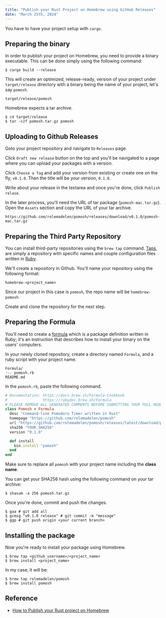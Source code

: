 ```yaml
---
title: "Publish your Rust Project on Homebrew using GitHub Releases"
date: "March 25th, 2024"
---
```


You have to have your project setup with `cargo`.

## Preparing the binary

In order to publish your project on Homebrew, you need to provide a binary executable. This can be done simply using the following command:

```shell
$ cargo build --release
```

This will create an optimized, release-ready, version of your project under `target/release` directory with a binary being the name of your project, let's say `pomosh`.

```shell
target/release/pomosh
```

Homebrew expects a tar archive.

```shell
$ cd target/release
$ tar -czf pomosh.tar.gz pomosh
```

## Uploading to Github Releases

Goto your project repository and navigate to `Releases` page. 

Click `Draft new release` button on the top and you'll be navigated to a page where you can upload your packages with a version.

Click `Choose a Tag` and add your version from existing or create one on the fly, `v0.1.0`. Then the title will be your version, `0.1.0`.

Write about your release in the textarea and once you're done, click `Publish relase`.

In the later process, you'll need the URL of tar package (`pomosh-mac.tar.gz`). Open the `Assets` section and copy the URL of your tar archive.

```text
https://github.com/rolemadelen/pomosh/releases/download/v0.1.0/pomosh-mac.tar.gz
```

## Preparing the Third Party Repository

You can install third-party repositories using the `brew tap` command. [Taps](https://github.com/rolemadelen/pomosh/releases/download/v0.1.0/pomosh-mac.tar.gz), are simply a repository with specific names and couple configuration files written in [Ruby](https://www.ruby-lang.org/en/).

We'll create a repository in Github. You'll name your repository using the following format:

```text
homebrew-<project_name>
```

Since our project in this case is `pomosh`, the repo name will be `homebrew-pomosh`.

Create and clone the repository for the next step.

## Preparing the Formula

You'll need to create a [formula](https://docs.brew.sh/Formula-Cookbook) which is a package definition written in Ruby; it's an instruction that describes how to install your binary on the users' computers.

In your newly cloned repository, create a directory named `Formula`, and a ruby script with your project name.

```text
Formula/
⌎-- pomosh.rb
README.md
```

In the `pomosh.rb`, paste the following command.

```rb
# Documentation: https://docs.brew.sh/Formula-Cookbook
#                https://rubydoc.brew.sh/Formula
# PLEASE REMOVE ALL GENERATED COMMENTS BEFORE SUBMITTING YOUR PULL REQUEST!
class Pomosh < Formula
  desc "Command-line Pomodoro Timer written in Rust"
  homepage "https://github.com/rolemadelen/pomosh"
  url "https://github.com/rolemadelen/pomosh/releases/latest/download/pomosh-mac.tar.gz"
  sha256 "YOUR_SHA256"
  version "0.1.0"

  def install
    bin.install "pomosh"
  end
end
```

Make sure to replace all `pomosh` with your project name including the **class name**.

You can get your SHA256 hash using the following command on your tar archive:
```shell
$ shasum -a 256 pomosh.tar.gz
```

Once you're done, commit and push the changes.

```shell
$ gaa # git add all
$ gcmsg "v0.1.0 release" # git commit -m "message"
$ ggp # git push origin <your current branch>
```

## Installing the package

Now you're ready to install your package using Homebrew.

```shell
$ brew tap <github_username>/<project_name>
$ brew install <project_name>
```

In my case, it will be:
```shell
$ brew tap rolemadelen/pomosh
$ brew install pomosh
```

## Reference
- [How to Publish your Rust project on Homebrew](https://federicoterzi.com/blog/how-to-publish-your-rust-project-on-homebrew/)
